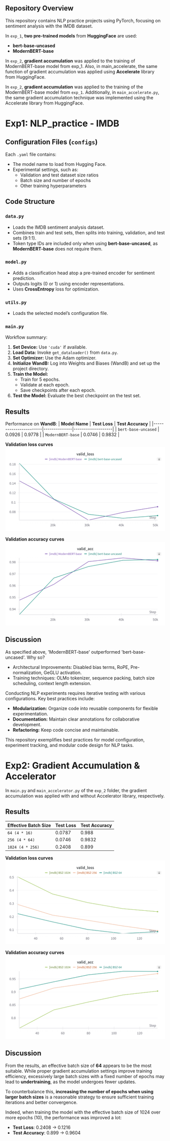 ## Repository Overview
This repository contains NLP practice projects using PyTorch, focusing on sentiment analysis with the IMDB dataset. <br>

In `exp_1`, **two pre-trained models** from **HuggingFace** are used:
- **bert-base-uncased**
- **ModernBERT-base**

In `exp_2`, **gradient accumulation** was applied to the training of ModernBERT-base model from exp_1. Also, in main_accelerate, the same function of gradient accumulation was applied using **Accelerate** library from HuggingFace.

In `exp_2`, **gradient accumulation** was applied to the training of the ModernBERT-base model from `exp_1`. Additionally, in `main_accelerate.py`, the same gradient accumulation technique was implemented using the Accelerate library from HuggingFace.

# Exp1: NLP_practice - IMDB

## Configuration Files (`configs`)
Each `.yaml` file contains:
- The model name to load from Hugging Face.
- Experimental settings, such as:
  - Validation and test dataset size ratios
  - Batch size and number of epochs
  - Other training hyperparameters

## Code Structure
### `data.py`
- Loads the IMDB sentiment analysis dataset.
- Combines train and test sets, then splits into training, validation, and test sets (9:1:1).
- Token type IDs are included only when using **bert-base-uncased**, as **ModernBERT-base** does not require them.

### `model.py`
- Adds a classification head atop a pre-trained encoder for sentiment prediction.
- Outputs logits (0 or 1) using encoder representations.
- Uses **CrossEntropy** loss for optimization.

### `utils.py`
- Loads the selected model’s configuration file.

### `main.py`
Workflow summary:
1. **Set Device:** Use `'cuda'` if available.
2. **Load Data:** Invoke `get_dataloader()` from `data.py`.
3. **Set Optimizer:** Use the Adam optimizer.
4. **Initialize WandB:** Log into Weights and Biases (WandB) and set up the project directory.
5. **Train the Model:**
   - Train for 5 epochs.
   - Validate at each epoch.
   - Save checkpoints after each epoch.
6. **Test the Model:** Evaluate the best checkpoint on the test set.

## Results
Performance on **WandB**:
| **Model Name**        | **Test Loss** | **Test Accuracy** |
|-----------------------|--------------|-------------------|
| `bert-base-uncased`   | 0.0926       | 0.9778            |
| `ModernBERT-base`     | 0.0746       | 0.9832            |

**Validation loss curves**
![Validation Loss](training_results/exp1_wandb_nlp_pretrain_valid_loss.png)

**Validation accuracy curves**
![Validation Accuracy](training_results/exp1_wandb_nlp_pretrain_valid_acc.png)

## Discussion
As specified above, 'ModernBERT-base' outperformed 'bert-base-uncased'. Why so?
- Architectural Improvements: Disabled bias terms, RoPE, Pre-normalization, GeGLU activation.
- Training techniques: OLMo tokenizer, sequence packing, batch size scheduling, context length extension.

Conducting NLP experiments requires iterative testing with various configurations. Key best practices include:
- **Modularization:** Organize code into reusable components for flexible experimentation.
- **Documentation:** Maintain clear annotations for collaborative development.
- **Refactoring:** Keep code concise and maintainable.

This repository exemplifies best practices for model configuration, experiment tracking, and modular code design for NLP tasks.

# Exp2: Gradient Accumulation & Accelerator

In `main.py` and `main_accelerator.py` of the `exp_2` folder, the gradient accumulation was applied with and without Accelerator library, respectively.

## Results
| **Effective Batch Size** | **Test Loss** | **Test Accuracy** |
|--------------------------|---------------|-------------------|
| `64 (4 * 16)`            | 0.0787        | 0.988             |
| `256 (4 * 64)`           | 0.0746        | 0.9832            |
| `1024 (4 * 256)`         | 0.2408        | 0.899             |

**Validation loss curves**
![Validation Loss](training_results/exp_2_valid_loss.png)

**Validation accuracy curves**
![Validation Accuracy](training_results/exp_2_valid_acc.png)

## Discussion
From the results, an effective batch size of **64** appears to be the most suitable. While proper gradient accumulation settings improve training efficiency, excessively large batch sizes with a fixed number of epochs may lead to **undertraining**, as the model undergoes fewer updates. 

To counterbalance this, **increasing the number of epochs when using larger batch sizes** is a reasonable strategy to ensure sufficient training iterations and better convergence.

Indeed, when training the model with the effective batch size of 1024 over more epochs (10), the performance was improved a lot:
- **Test Loss**: 0.2408 -> 0.1216
- **Test Accuracy**: 0.899 -> 0.9604
